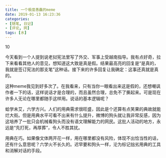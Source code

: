 ```yaml
---
title: 一个极度愚蠢的meme
date: 2019-01-13 16:23:36
categories: 
- [随笔, 日记]
- [评论, 网]
tags: [水]
---
```


10

<!--more-->

今天看到一个人提到说老挝宪法里写了外交、军事上受越南指导。我有点好奇，拉下来看看其他人的意见，想知道这大致是真是假。结果最高亮的回复是“是真的，我就是签订宪法的那支笔”这种话。接下来的许多回复让我确定：这事还真就是真的。

这种meme我见到好多次了。在我看来，只有当你一眼看出来这是假的，还想嘲讽作者一下的话，这样说话才是合理的，而且虽然合理，总免不了撕起来。可是现在许多人无论在哪里都随手这样用。说话的基本逻辑呢？

蛤学未艾，六学方兴。人们的用典需求很旺盛，因此是个还算有点笑果的典故就能烂大街。但是用典水平可看不出来有什么提升，微博的狗头就让我非常反感，因为这培养了一批只会机械看狗头而没有语文理解能力的网民。这批人活动的地方，永远是“先打死，再厚葬”，令人不胜其扰。

用典在巧。如果像文体两开花一样，用在哪里都没有风险，体现不出恰当性的话，还有什么意思呢？六学火不长久的。迟早要和狗头一样，沦为标记拙劣用典的工具和消解对话的手段。